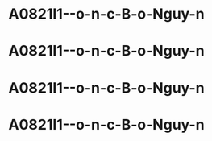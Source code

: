 # A0821I1--o-n-c-B-o-Nguy-n
# A0821I1--o-n-c-B-o-Nguy-n
# A0821I1--o-n-c-B-o-Nguy-n
# A0821I1--o-n-c-B-o-Nguy-n
